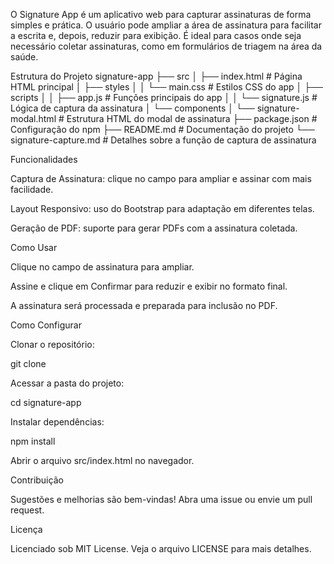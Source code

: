 O Signature App é um aplicativo web para capturar assinaturas de forma simples e prática.
O usuário pode ampliar a área de assinatura para facilitar a escrita e, depois, reduzir para exibição.
É ideal para casos onde seja necessário coletar assinaturas, como em formulários de triagem na área da saúde.

Estrutura do Projeto
signature-app
├── src
│   ├── index.html               # Página HTML principal
│   ├── styles
│   │   └── main.css             # Estilos CSS do app
│   ├── scripts
│   │   ├── app.js               # Funções principais do app
│   │   └── signature.js         # Lógica de captura da assinatura
│   └── components
│       └── signature-modal.html # Estrutura HTML do modal de assinatura
├── package.json                 # Configuração do npm
├── README.md                    # Documentação do projeto
└── signature-capture.md         # Detalhes sobre a função de captura de assinatura

Funcionalidades

Captura de Assinatura: clique no campo para ampliar e assinar com mais facilidade.

Layout Responsivo: uso do Bootstrap para adaptação em diferentes telas.

Geração de PDF: suporte para gerar PDFs com a assinatura coletada.

Como Usar

Clique no campo de assinatura para ampliar.

Assine e clique em Confirmar para reduzir e exibir no formato final.

A assinatura será processada e preparada para inclusão no PDF.

Como Configurar

Clonar o repositório:

git clone <repository-url>


Acessar a pasta do projeto:

cd signature-app


Instalar dependências:

npm install


Abrir o arquivo src/index.html no navegador.

Contribuição

Sugestões e melhorias são bem-vindas!
Abra uma issue ou envie um pull request.

Licença

Licenciado sob MIT License. Veja o arquivo LICENSE para mais detalhes.